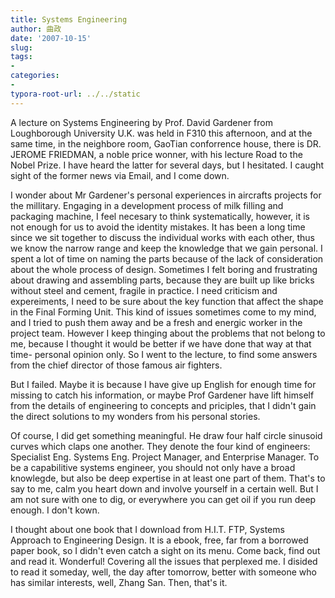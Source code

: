 ```yaml
---
title: Systems Engineering
author: 曲政
date: '2007-10-15'
slug: 
tags:
- 
categories:
- 
typora-root-url: ../../static
---
```


A lecture on Systems Engineering by Prof. David Gardener from  Loughborough University U.K. was held in F310 this afternoon, and at the same time, in the neighbore room, GaoTian conforrence house, there is  DR. JEROME FRIEDMAN, a noble price wonner, with his lecture Road to the  Nobel Prize. I have heard the latter for several days, but I hesitated. I caught sight of the former news via Email, and I come down.

I  wonder about Mr Gardener's personal experiences in aircrafts projects  for the millitary. Engaging in a development process of milk filling and packaging machine, I feel necesary to think systematically, however, it is not enough for us to avoid the identity mistakes. It has been a long time since we sit together to discuss the individual works with each  other, thus we know the narrow range and keep the knowledge that we gain personal. I spent a lot of time on naming the parts because of the lack of consideration about the whole process of design. Sometimes I felt  boring and frustrating about drawing and assembling parts, because they  are built up like bricks without steel and cement, fragile in practice. I need criticism and expereiments, I need to be sure about the key  function that affect the shape in the Final Forming Unit. This kind of  issues sometimes come to my mind, and I tried to push them away and be a fresh and energic worker in the project team. However I keep thinging  about the problems that not belong to me, because I thought it would be  better if we have done that way at that time- personal opinion only. So I went to the lecture, to find some answers from the chief director of  those famous air fighters.

But I failed. Maybe it is because I  have give up English for enough time for missing to catch his  information, or maybe Prof Gardener have lift himself from the details  of engineering to concepts and priciples, that I didn't gain the direct  solutions to my wonders from his personal stories. 

Of course, I did get something meaningful. He draw four half circle sinusoid curves  which claps one another. They denote the four kind of engineers:  Specialist Eng. Systems Eng. Project Manager, and Enterprise Manager. To be a capabilitive systems engineer, you should not only have a broad  knowlegde, but also be deep expertise in at least one part of them.  That's to say to me, calm you heart down and involve yourself in a  certain well. But I am not sure with one to dig, or everywhere you can  get oil if you run deep enough. I don't kown.

I thought about  one book that I download from H.I.T. FTP, Systems Approach to  Engineering Design. It is a ebook, free, far from a borrowed paper book, so I didn't even catch a sight on its menu. Come back, find out and  read it. Wonderful! Covering all the issues that perplexed me. I disided to read it someday, well, the day after tomorrow, better with someone  who has similar interests, well, Zhang San. Then, that's it.
